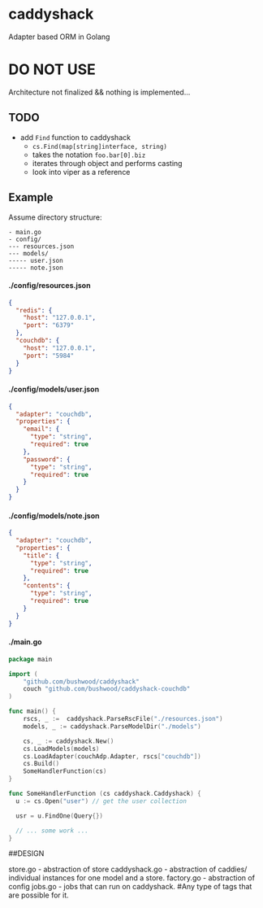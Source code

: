 # caddyshack

Adapter based ORM in Golang

# DO NOT USE

Architecture not finalized && nothing is implemented...

## TODO

- add `Find` function to caddyshack
  - `cs.Find(map[string]interface, string)`
  - takes the notation `foo.bar[0].biz`
  - iterates through object and performs casting
  - look into viper as a reference

## Example

Assume directory structure:

```
- main.go
- config/
--- resources.json
--- models/
----- user.json
----- note.json
```

#### ./config/resources.json

```json
{
  "redis": {
    "host": "127.0.0.1",
    "port": "6379"
  },
  "couchdb": {
    "host": "127.0.0.1",
    "port": "5984"
  }
}
```

#### ./config/models/user.json

```json
{
  "adapter": "couchdb",
  "properties": {
    "email": {
      "type": "string",
      "required": true
    },
    "password": {
      "type": "string",
      "required": true
    }
  }
}
```

#### ./config/models/note.json

```json
{
  "adapter": "couchdb",
  "properties": {
    "title": {
      "type": "string",
      "required": true
    },
    "contents": {
      "type": "string",
      "required": true
    }
  }
}
```

#### ./main.go

```go
package main

import (
    "github.com/bushwood/caddyshack"
  	couch "github.com/bushwood/caddyshack-couchdb"
)

func main() {
    rscs, _ :=  caddyshack.ParseRscFile("./resources.json")
    models, _ := caddyshack.ParseModelDir("./models")

    cs, _ := caddyshack.New()
    cs.LoadModels(models)
    cs.LoadAdapter(couchAdp.Adapter, rscs["couchdb"])
    cs.Build()
    SomeHandlerFunction(cs)
}

func SomeHandlerFunction (cs caddyshack.Caddyshack) {
  u := cs.Open("user") // get the user collection

  usr = u.FindOne(Query{})

  // ... some work ...
}
```

##DESIGN

store.go - abstraction of store
caddyshack.go - abstraction of caddies/ individual instances for one model and a store.
factory.go - abstraction of config
jobs.go - jobs that can run on caddyshack. #Any type of tags that are possible for it.
